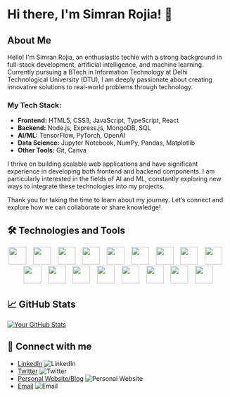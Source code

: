 # Hi there, I'm Simran Rojia! 👋

## About Me

Hello! I'm Simran Rojia, an enthusiastic techie with a strong background in full-stack development, artificial intelligence, and machine learning. Currently pursuing a BTech in Information Technology at Delhi Technological University (DTU), I am deeply passionate about creating innovative solutions to real-world problems through technology.

### My Tech Stack:
- **Frontend:** HTML5, CSS3, JavaScript, TypeScript, React
- **Backend:** Node.js, Express.js, MongoDB, SQL
- **AI/ML:** TensorFlow, PyTorch, OpenAI
- **Data Science:** Jupyter Notebook, NumPy, Pandas, Matplotlib
- **Other Tools:** Git, Canva

I thrive on building scalable web applications and have significant experience in developing both frontend and backend components. I am particularly interested in the fields of AI and ML, constantly exploring new ways to integrate these technologies into my projects.


Thank you for taking the time to learn about my journey. Let’s connect and explore how we can collaborate or share knowledge!


## 🛠️ Technologies and Tools


<p align="center">
  <img src="https://img.shields.io/badge/-HTML5-E34F26?style=for-the-badge&logo=html5&logoColor=white" height="40"/>
  <span>&nbsp;&nbsp;</span>
  <img src="https://img.shields.io/badge/-CSS3-1572B6?style=for-the-badge&logo=css3" height="40"/>
  <span>&nbsp;&nbsp;</span>
  <img src="https://img.shields.io/badge/-JavaScript-F7DF1E?style=for-the-badge&logo=javascript&logoColor=black" height="40"/>
  <span>&nbsp;&nbsp;</span>
  <img src="https://img.shields.io/badge/-TypeScript-007ACC?style=for-the-badge&logo=typescript" height="40"/>
  <span>&nbsp;&nbsp;</span>
  <img src="https://img.shields.io/badge/-Node.js-339933?style=for-the-badge&logo=node.js&logoColor=white" height="40"/>
  <span>&nbsp;&nbsp;</span>
  <img src="https://img.shields.io/badge/-Express.js-000000?style=for-the-badge&logo=express&logoColor=white" height="40"/>
  <span>&nbsp;&nbsp;</span>
  <img src="https://img.shields.io/badge/-SQL-4479A1?style=for-the-badge&logo=mysql&logoColor=white" height="40"/>
  <span>&nbsp;&nbsp;</span>
  <img src="https://img.shields.io/badge/-MongoDB-47A248?style=for-the-badge&logo=mongodb&logoColor=white" height="40"/>
  <span>&nbsp;&nbsp;</span>
  <img src="https://img.shields.io/badge/-Jupyter-FA0F00?style=for-the-badge&logo=jupyter" height="40"/>
  <span>&nbsp;&nbsp;</span>
  <img src="https://img.shields.io/badge/-TensorFlow-FF6F00?style=for-the-badge&logo=tensorflow&logoColor=white" height="40"/>
  <span>&nbsp;&nbsp;</span>
  <img src="https://img.shields.io/badge/-PyTorch-EE4C2C?style=for-the-badge&logo=pytorch&logoColor=white" height="40"/>
  <span>&nbsp;&nbsp;</span>
  <img src="https://img.shields.io/badge/-OpenAI-412991?style=for-the-badge&logo=openai&logoColor=white" height="40"/>
  <span>&nbsp;&nbsp;</span>
  <img src="https://img.shields.io/badge/-NumPy-013243?style=for-the-badge&logo=numpy" height="40"/>
  <span>&nbsp;&nbsp;</span>
  <img src="https://img.shields.io/badge/-Pandas-150458?style=for-the-badge&logo=pandas" height="40"/>
  <span>&nbsp;&nbsp;</span>
  <img src="https://img.shields.io/badge/-Matplotlib-239120?style=for-the-badge&logo=matplotlib" height="40"/>
  <span>&nbsp;&nbsp;</span>
  <img src="https://img.shields.io/badge/-Docker-2496ED?style=for-the-badge&logo=docker&logoColor=white" height="40"/>
  <span>&nbsp;&nbsp;</span>
  <img src="https://img.shields.io/badge/-Kubernetes-326CE5?style=for-the-badge&logo=kubernetes&logoColor=white" height="40"/>
</p>


## 📈 GitHub Stats

[![Your GitHub Stats](https://github-readme-stats.vercel.app/api?username=SimranRojia&show_icons=true&hide=issues&hide_title=true)](https://github.com/SimranRojia)


## 🔗 Connect with me

- [LinkedIn](https://www.linkedin.com/in/simran-rojia) <img src="linkedin_image_url" alt="LinkedIn">
- [Twitter](https://twitter.com/yourhandle) <img src="twitter_image_url" alt="Twitter">
- [Personal Website/Blog](https://yourwebsite.com) <img src="website_image_url" alt="Personal Website">
- [Email](mailto:simranrojia@gmail.com) <img src="email_image_url" alt="Email">

